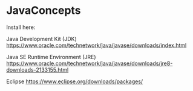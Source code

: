 # JavaConcepts

Install here:

Java Development Kit (JDK)
https://www.oracle.com/technetwork/java/javase/downloads/index.html

Java SE Runtime Environment (JRE)
https://www.oracle.com/technetwork/java/javase/downloads/jre8-downloads-2133155.html

Eclipse
https://www.eclipse.org/downloads/packages/